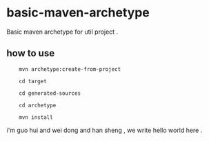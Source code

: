 # basic-maven-archetype
Basic maven archetype for util project .

## how to use


        mvn archetype:create-from-project
        
        cd target
        
        cd generated-sources
        
        cd archetype
        
        mvn install 

i'm guo hui and wei dong and han sheng , we write hello world here .  